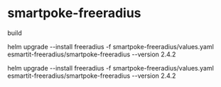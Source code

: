 # smartpoke-freeradius

build

helm upgrade --install freeradius -f smartpoke-freeradius/values.yaml esmartit-freeradius/smartpoke-freeradius --version 2.4.2

helm upgrade --install freeradius -f smartpoke-freeradius/values.yaml esmartit-freeradius/smartpoke-freeradius --version 2.4.2